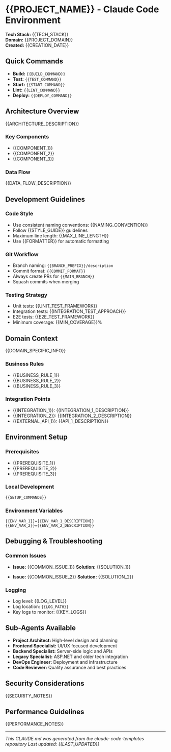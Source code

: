 # {{PROJECT_NAME}} - Claude Code Environment

**Tech Stack:** {{TECH_STACK}}  
**Domain:** {{PROJECT_DOMAIN}}  
**Created:** {{CREATION_DATE}}

## Quick Commands
- **Build:** `{{BUILD_COMMAND}}`
- **Test:** `{{TEST_COMMAND}}`
- **Start:** `{{START_COMMAND}}`
- **Lint:** `{{LINT_COMMAND}}`
- **Deploy:** `{{DEPLOY_COMMAND}}`

## Architecture Overview
{{ARCHITECTURE_DESCRIPTION}}

### Key Components
- {{COMPONENT_1}}
- {{COMPONENT_2}}
- {{COMPONENT_3}}

### Data Flow
{{DATA_FLOW_DESCRIPTION}}

## Development Guidelines

### Code Style
- Use consistent naming conventions: {{NAMING_CONVENTION}}
- Follow {{STYLE_GUIDE}} guidelines
- Maximum line length: {{MAX_LINE_LENGTH}}
- Use {{FORMATTER}} for automatic formatting

### Git Workflow
- Branch naming: `{{BRANCH_PREFIX}}/description`
- Commit format: `{{COMMIT_FORMAT}}`
- Always create PRs for `{{MAIN_BRANCH}}`
- Squash commits when merging

### Testing Strategy
- Unit tests: {{UNIT_TEST_FRAMEWORK}}
- Integration tests: {{INTEGRATION_TEST_APPROACH}}
- E2E tests: {{E2E_TEST_FRAMEWORK}}
- Minimum coverage: {{MIN_COVERAGE}}%

## Domain Context
{{DOMAIN_SPECIFIC_INFO}}

### Business Rules
- {{BUSINESS_RULE_1}}
- {{BUSINESS_RULE_2}}
- {{BUSINESS_RULE_3}}

### Integration Points
- {{INTEGRATION_1}}: {{INTEGRATION_1_DESCRIPTION}}
- {{INTEGRATION_2}}: {{INTEGRATION_2_DESCRIPTION}}
- {{EXTERNAL_API_1}}: {{API_1_DESCRIPTION}}

## Environment Setup

### Prerequisites
- {{PREREQUISITE_1}}
- {{PREREQUISITE_2}}
- {{PREREQUISITE_3}}

### Local Development
```bash
{{SETUP_COMMANDS}}
```

### Environment Variables
```
{{ENV_VAR_1}}={{ENV_VAR_1_DESCRIPTION}}
{{ENV_VAR_2}}={{ENV_VAR_2_DESCRIPTION}}
```

## Debugging & Troubleshooting

### Common Issues
- **Issue:** {{COMMON_ISSUE_1}}
  **Solution:** {{SOLUTION_1}}

- **Issue:** {{COMMON_ISSUE_2}}
  **Solution:** {{SOLUTION_2}}

### Logging
- Log level: {{LOG_LEVEL}}
- Log location: `{{LOG_PATH}}`
- Key logs to monitor: {{KEY_LOGS}}

## Sub-Agents Available
- **Project Architect:** High-level design and planning
- **Frontend Specialist:** UI/UX focused development  
- **Backend Specialist:** Server-side logic and APIs
- **Legacy Specialist:** ASP.NET and older tech integration
- **DevOps Engineer:** Deployment and infrastructure
- **Code Reviewer:** Quality assurance and best practices

## Security Considerations
{{SECURITY_NOTES}}

## Performance Guidelines
{{PERFORMANCE_NOTES}}

---
*This CLAUDE.md was generated from the claude-code-templates repository*
*Last updated: {{LAST_UPDATED}}*
